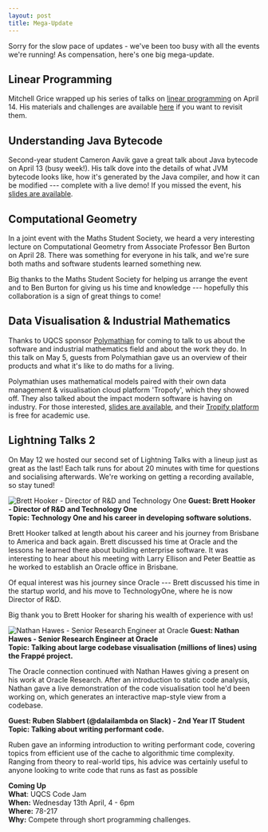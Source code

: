 ```yaml
---
layout: post
title: Mega-Update
---
```


Sorry for the slow pace of updates - we've been too busy with all the events we're running!
As compensation, here's one big mega-update.

<!--more-->

## Linear Programming

Mitchell Grice wrapped up his series of talks on [linear programming](https://en.wikipedia.org/wiki/Linear_programming) on April 14.
His materials and challenges are available [here](http://talks.gricey.net/lp/index.html) if you want to revisit them.


## Understanding Java Bytecode

Second-year student Cameron Aavik gave a great talk about Java bytecode on April 13 (busy week!).
His talk dove into the details of what JVM bytecode looks like, how it's generated by the Java compiler, and how it can be modified --- complete with a live demo!
If you missed the event, his [slides are available](http://slides.com/cameronaavik/j#/).

## Computational Geometry

In a joint event with the Maths Student Society, we heard a very interesting lecture on Computational Geometry from Associate Professor Ben Burton on April 28.
There was something for everyone in his talk, and we're sure both maths and software students learned something new.

Big thanks to the Maths Student Society for helping us arrange the event and to Ben Burton for giving us his time and knowledge --- hopefully this collaboration is a sign of great things to come!

## Data Visualisation & Industrial Mathematics

Thanks to UQCS sponsor [Polymathian](http://polymathian.com/) for coming to talk to us about the software and industrial mathematics field and about the work they do.
In this talk on May 5, guests from Polymathian gave us an overview of their products and what it's like to do maths for a living.

Polymathian uses mathematical models paired with their own data management & visualisation cloud platform 'Tropofy', which they showed off.
They also talked about the impact modern software is having on industry.
For those interested, [slides are available]({{site.baseurl}}/uploads/2016/polymathian_slides.pdf), and their [Tropify platform](http://tropofy.com/) is free for academic use.


## Lightning Talks 2

On May 12 we hosted our second set of Lightning Talks with a lineup just as great as the last!
Each talk runs for about 20 minutes with time for questions and socialising afterwards.
We're working on getting a recording available, so stay tuned!

![Brett Hooker - Director of R&D and Technology One]({{site.baseurl}}/img/posts/lightning2/brett.jpg)
**Guest: Brett Hooker - Director of R&D and Technology One**
<br>
**Topic: Technology One and his career in developing software solutions.**

Brett Hooker talked at length about his career and his journey from Brisbane to America and back again.
Brett discussed his time at Oracle and the lessons he learned there about building enterprise software. 
It was interesting to hear about his meeting with Larry Ellison and Peter Beattie as he worked to establish an Oracle office in Brisbane.

Of equal interest was his journey since Oracle --- Brett discussed his time in the startup world, and his move to TechnologyOne, where he is now Director of R&D.

Big thank you to Brett Hooker for sharing his wealth of experience with us!

![Nathan Hawes - Senior Research Engineer at Oracle]({{site.baseurl}}/img/posts/lightning2/nathan.jpg)
**Guest: Nathan Hawes - Senior Research Engineer at Oracle**
<br>
**Topic: Talking about large codebase visualisation (millions of lines) using the Frappé project.**

The Oracle connection continued with Nathan Hawes giving a present on his work at Oracle Research.
After an introduction to static code analysis, Nathan gave a live demonstration of the code visualisation tool he'd been working on, which generates an interactive map-style view from a codebase.

**Guest: Ruben Slabbert (@dalailambda on Slack) - 2nd Year IT Student**
<br>
**Topic: Talking about writing performant code.**

Ruben gave an informing introduction to writing performant code, covering topics from efficient use of the cache to algorithmic time complexity.
Ranging from theory to real-world tips, his advice was certainly useful to anyone looking to write code that runs as fast as possible 

<div class="details-box">
<strong>Coming Up</strong><br/>
<strong>What</strong>: UQCS Code Jam<br />
<strong>When:</strong> Wednesday 13th April, 4 - 6pm<br />
<strong>Where:</strong> 78-217<br />
<strong>Why:</strong> Compete through short programming challenges.<br/>
</div>

